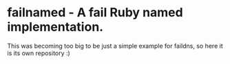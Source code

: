 failnamed - A fail Ruby named implementation.
=============================================

This was becoming too big to be just a simple example for faildns, so here it is its own
repository :)
